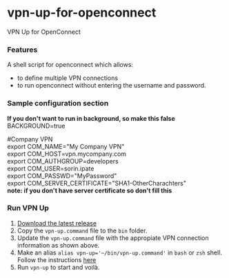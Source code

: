 # vpn-up-for-openconnect
VPN Up for OpenConnect

### Features ###

A shell script for openconnect which allows:</br>
- to define multiple VPN connections</br>
- to run openconnect without entering the username and password. 

### Sample configuration section ###
**If you don't want to run in background, so make this false** </br>
BACKGROUND=true

#Company VPN</br>
export COM_NAME="My Company VPN"</br>
export COM_HOST=vpn.mycompany.com</br>
export COM_AUTHGROUP=developers</br>
export COM_USER=sorin.ipate</br>
export COM_PASSWD="MyPassword"</br>
export COM_SERVER_CERTIFICATE="SHA1-OtherCharachters" </br>
**note: if you don't have server certificate so don't fill this** 

### Run VPN Up ###

1. [Download the latest release](https://github.com/sorinipate/vpn-up-for-openconnect/archive/refs/tags/v1.0-alpha.zip)
2. Copy the `vpn-up.command` file to the `bin` folder.
3. Update the `vpn-up.command` file with the appropiate VPN connection information as shown above.
4. Make an alias `alias vpn-up='~/bin/vpn-up.command'` in `bash` or `zsh` shell. Follow the instructions [here](https://wpbeaches.com/make-an-alias-in-bash-or-zsh-shell-in-macos-with-terminal/?__cf_chl_jschl_tk__=60015f4af93b104457efe3f2c7cd70de60ea05aa-1620807543-0-Ab8kPRiPbnWqJwPgGZ3k9zQ7t6ZrVnGiWZZGwLH1zmtS0Z2_I9_4k3484HAUDxe0WrYTgXZcYJg86SM895qayJYySOYhh0XdTBtOZwfa-KKLrgR-KJ9rvQmIas6UVdqHdedjUmCgljtFoxzGKguvu1TZ0NA_WAt8FrrfYo8aYhaXFXFVPkhvarI2mI1vWHc06ROepAwLTHfibEXn6VIiC02c0s3RD_5h_NsByw_6eWHESbqdUTnahAA-ls6lgQ7wY556EShckoVIvPGgnLWlYb4diIXOKntvTKMrPAtndHnB1oGY9RC8tZlfDlRrdnB4d6aaKgyp1uKgL77BPmmuRP9TDI3cnqGJoKc9_-Og5t5H2mOPjgo7La9F6Nja6Pn6jnyExLDsYvoASWdOG6mlYdP8IVQ9MXKJcoYphsdiZNuv4WxieW9GY7rPIdMQ0y2Rq9Rae04fi0JFl7GdQKEbC0uEY5umB5Bd9Dsc1aY6xb85)
5. Run `vpn-up` to start and voilà.
